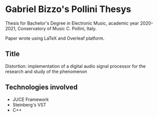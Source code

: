 # Gabriel Bizzo's Pollini Thesys 
 Thesis for Bachelor's Degree in Electronic Music, academic year 2020-2021, Conservatory of Music C. Pollini, Italy. 
 
 Paper wrote using LaTeX and Overleaf platform.

## Title
Distortion: implementation of a digital audio signal processor for the research and study of the phenomenon

## Technologies involved
- JUCE Framework
- Steinberg's VST
- C++
